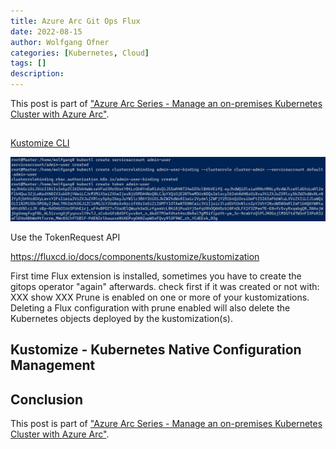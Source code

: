 ```yaml
---
title: Azure Arc Git Ops Flux
date: 2022-08-15
author: Wolfgang Ofner
categories: [Kubernetes, Cloud]
tags: []
description: 
---
```




This post is part of ["Azure Arc Series - Manage an on-premises Kubernetes Cluster with Azure Arc"](/manage-on-premises-kubernetes-with-azure-arc).

## 


<a href="https://kustomize.io" target="_blank" rel="noopener noreferrer">Kustomize CLI</a>


<div class="col-12 col-sm-10 aligncenter">
  <a href="/assets/img/posts/2022/08/Use-the-TokenRequest-API.jpg"><img loading="lazy" src="/assets/img/posts/2022/08/Use-the-TokenRequest-API.jpg" alt="Use the TokenRequest API" /></a>
  
  <p>
   Use the TokenRequest API
  </p>
</div>



https://fluxcd.io/docs/components/kustomize/kustomization


First time Flux extension is installed, sometimes you have to create the gitops operator "again" afterwards. check first if it was created or not with: XXX show XXX
Prune is enabled on one or more of your kustomizations. Deleting a Flux configuration with prune enabled will also delete the Kubernetes objects deployed by the kustomization(s).

## Kustomize - Kubernetes Native Configuration Management


## Conclusion



This post is part of ["Azure Arc Series - Manage an on-premises Kubernetes Cluster with Azure Arc"](/manage-on-premises-kubernetes-with-azure-arc).
